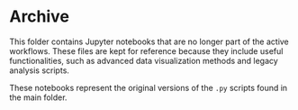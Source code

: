 # Archive

This folder contains Jupyter notebooks that are no longer part of the active workflows. These files are kept for reference because they include useful functionalities, such as advanced data visualization methods and legacy analysis scripts.

These notebooks represent the original versions of the `.py` scripts found in the main folder.
